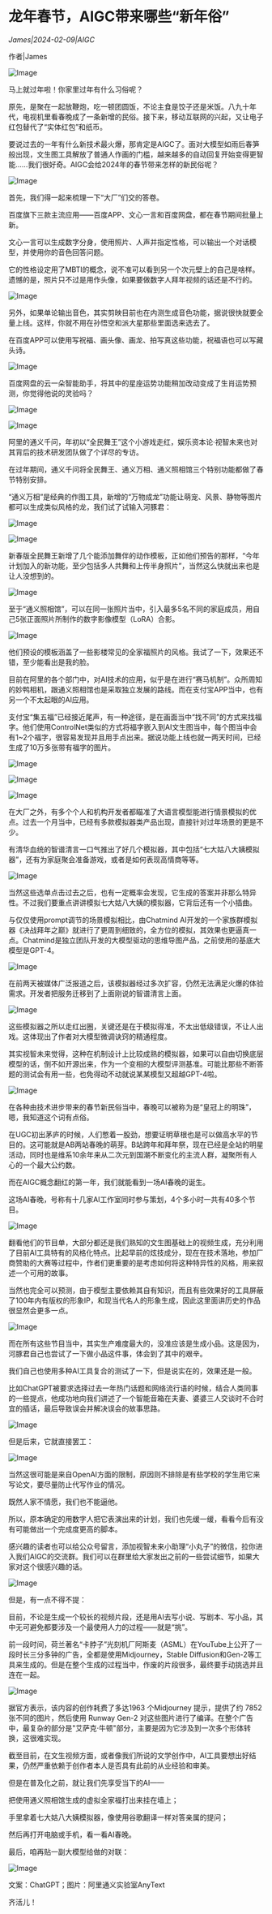 # ​龙年春节，AIGC带来哪些“新年俗”

*James|2024-02-09|AIGC*

作者|James

![Image](https://mmbiz.qpic.cn/sz_mmbiz_jpg/D5Zgib0agBaD4Cc2FI0W9jxbyiaKnibR2dlFN3wtQQiagYgDwDvR7OGISwAYZbOHB0vIicXRibebicQibnwu18nSKyADEg/640?wx_fmt=jpeg&wxfrom=5&wx_lazy=1&wx_co=1)

马上就过年啦！你家里过年有什么习俗呢？

原先，是聚在一起放鞭炮，吃一顿团圆饭，不论主食是饺子还是米饭。八九十年代，电视机里看春晚成了一条新增的民俗。接下来，移动互联网的兴起，又让电子红包替代了“实体红包”和纸币。

要说过去的一年有什么新技术最火爆，那肯定是AIGC了。面对大模型如雨后春笋般出现，文生图工具解放了普通人作画的门槛，越来越多的自动回复开始变得更智能……我们很好奇。AIGC会给2024年的春节带来怎样的新民俗呢？

![Image](https://mmbiz.qpic.cn/sz_mmbiz_png/HKEDX7MqXK1hp6l6qfrVGrEP2bs4Coszy2mBmh2zBSS8RjAl2ueYbH5krpNibFRibvpTHTaNUZNJKjicfRnrTF5OA/640?wx_fmt=png&from=appmsg&wxfrom=5&wx_lazy=1&wx_co=1)

首先，我们得一起来梳理一下“大厂”们交的答卷。

百度旗下三款主流应用——百度APP、文心一言和百度网盘，都在春节期间批量上新。

文心一言可以生成数字分身，使用照片、人声并指定性格，可以输出一个对话模型，并使用你的音色回答问题。

它的性格设定用了MBTI的概念，说不准可以看到另一个次元壁上的自己是啥样。遗憾的是，照片只不过是用作头像，如果要做数字人拜年视频的话还是不行的。

![Image](https://mmbiz.qpic.cn/sz_mmbiz_jpg/D5Zgib0agBaD4Cc2FI0W9jxbyiaKnibR2dlLQV1whKtTjic1RicVzRhu5WS3S0obnKMcfEMsknUSPIROicuEAd5pUcLg/640?wx_fmt=jpeg&wxfrom=5&wx_lazy=1&wx_co=1)

另外，如果单论输出音色，其实剪映目前也在内测生成音色功能，据说很快就要全量上线。这样，你就不用在孙悟空和派大星那些里面选来选去了。

在百度APP可以使用写祝福、画头像、画龙、拍写真这些功能，祝福语也可以写藏头诗。

![Image](https://mmbiz.qpic.cn/sz_mmbiz_jpg/D5Zgib0agBaD4Cc2FI0W9jxbyiaKnibR2dlYzngmkQPm8oU9SVe8ibovavGQrNAVZ6VNfTzjcF3VXA13XZT2lRopYw/640?wx_fmt=jpeg&wxfrom=5&wx_lazy=1&wx_co=1)

百度网盘的云一朵智能助手，将其中的星座运势功能稍加改动变成了生肖运势预测，你觉得他说的灵验吗？

![Image](https://mmbiz.qpic.cn/sz_mmbiz_jpg/D5Zgib0agBaD4Cc2FI0W9jxbyiaKnibR2dlO0X32OdLSFxjUdkiblvmJPv5hspHun7oibfqjJ1K8PBJ9EibzUVyW1iacA/640?wx_fmt=jpeg&wxfrom=5&wx_lazy=1&wx_co=1)

![Image](https://mmbiz.qpic.cn/sz_mmbiz_png/HKEDX7MqXK1hp6l6qfrVGrEP2bs4CosziazuDvHliaR8jLL97sp1CU1Z3On4M6E1fuIO1zHibeqP8g1Bh3ialkShJA/640?wx_fmt=png&from=appmsg&wxfrom=5&wx_lazy=1&wx_co=1)

阿里的通义千问，年初以“全民舞王”这个小游戏走红，娱乐资本论·视智未来也对其背后的技术研发团队做了个详尽的专访。

在过年期间，通义千问将全民舞王、通义万相、通义照相馆三个特别功能都做了春节特别安排。

“通义万相”是经典的作图工具，新增的“万物成龙”功能让萌宠、风景、静物等图片都可以生成类似风格的龙，我们试了试输入河豚君：

![Image](https://mmbiz.qpic.cn/sz_mmbiz_jpg/D5Zgib0agBaD4Cc2FI0W9jxbyiaKnibR2dlqnfGAAdHHa90pPU6xs4EvteH1ibQD6qhXCK2R2l3ib61REicVLDNKeetg/640?wx_fmt=jpeg&wxfrom=5&wx_lazy=1&wx_co=1)

![Image](https://mmbiz.qpic.cn/sz_mmbiz_jpg/D5Zgib0agBaD4Cc2FI0W9jxbyiaKnibR2dldiaDytvtbSPW593ic1jNMr49YB7Xic90icib0D2aYAd7eCZTzU2WRWqu6icg/640?wx_fmt=jpeg&wxfrom=5&wx_lazy=1&wx_co=1)

新春版全民舞王新增了几个能添加舞伴的动作模板，正如他们预告的那样，“今年计划加入的新功能，至少包括多人共舞和上传半身照片”，当然这么快就出来也是让人没想到的。

![Image](https://mmbiz.qpic.cn/sz_mmbiz_jpg/D5Zgib0agBaD4Cc2FI0W9jxbyiaKnibR2dlTyZGUAV7NibXZKhAEebxcM5YZOwtQkly0C4YaS25prkhVxbFTlriceaw/640?wx_fmt=jpeg&wxfrom=5&wx_lazy=1&wx_co=1)

至于“通义照相馆”，可以在同一张照片当中，引入最多5名不同的家庭成员，用自己5张正面照片所制作的数字影像模型（LoRA）合影。

![Image](https://mmbiz.qpic.cn/sz_mmbiz_jpg/D5Zgib0agBaD4Cc2FI0W9jxbyiaKnibR2dl3eA39NPhxzKfIPoO3kd0ib88GHDN6Pl3DyibamPtEErJ4E0CjkXk5kXA/640?wx_fmt=jpeg&wxfrom=5&wx_lazy=1&wx_co=1)

他们预设的模板涵盖了一些影楼常见的全家福照片的风格。我试了一下，效果还不错，至少能看出是我的脸。

目前在阿里的各个部门中，对AI技术的应用，似乎是在进行“赛马机制”。众所周知的妙鸭相机，跟通义照相馆也是采取独立发展的路线。而在支付宝APP当中，也有另一个不太起眼的AI应用。

支付宝“集五福”已经接近尾声，有一种途径，是在画面当中“找不同”的方式来找福字。他们使用ControlNet类似的方式将福字嵌入到AI文生图当中，每个图当中会有1~2个福字，很容易发现并且用手点出来。据说功能上线也就一两天时间，已经生成了10万多张带有福字的图片。

![Image](https://mmbiz.qpic.cn/sz_mmbiz_png/D5Zgib0agBaD4Cc2FI0W9jxbyiaKnibR2dlxZkxWayJyJMwIrRCfkl2WusXZHQt3KTvE8ZaK9wpWGbHiaKnwAibicrbw/640?wx_fmt=png&wxfrom=5&wx_lazy=1&wx_co=1)

![Image](https://mmbiz.qpic.cn/sz_mmbiz_jpg/D5Zgib0agBaD4Cc2FI0W9jxbyiaKnibR2dlnZmIDpqewiaMHKpZuMicqencKsNfd8ne3iblR4v382pUt6OnkNqMldbDg/640?wx_fmt=jpeg&wxfrom=5&wx_lazy=1&wx_co=1)

![Image](https://mmbiz.qpic.cn/sz_mmbiz_png/HKEDX7MqXK1hp6l6qfrVGrEP2bs4CoszS7sKJkZXKJAHBtU7gVmgpwJKRKBIgRdwIDURRhBP4iaOdHkApBX6c8Q/640?wx_fmt=png&from=appmsg&wxfrom=5&wx_lazy=1&wx_co=1)

在大厂之外，有多个个人和机构开发者都瞄准了大语言模型能进行情景模拟的优点。过去一个月当中，已经有多款模拟器类产品出现，直接针对过年场景的更是不少。

有清华血统的智谱清言一口气推出了好几个模拟器，其中包括“七大姑八大姨模拟器”，还有为家庭聚会准备游戏，或者是如何表现高情商等等。

![Image](https://mmbiz.qpic.cn/sz_mmbiz_png/D5Zgib0agBaD4Cc2FI0W9jxbyiaKnibR2dl2S34cQ7mHX8qXIMNELJSrGHT0gjHTcoRKvpQHmsjA7P6eDN0h2q3fg/640?wx_fmt=png&wxfrom=5&wx_lazy=1&wx_co=1)

当然这些选单点击过去之后，也有一定概率会发现，它生成的答案并非那么特异性。不过我们要重点讲讲模拟七大姑八大姨的模拟器，它背后还有一个小插曲。

与仅仅使用prompt调节的场景模拟相比，由Chatmind AI开发的一个家族群模拟器《决战拜年之巅》就进行了更周到细致的，全方位的模拟，其效果也更逼真一点。Chatmind是独立团队开发的大模型驱动的思维导图产品，之前使用的基底大模型是GPT-4。

![Image](https://mmbiz.qpic.cn/sz_mmbiz_jpg/D5Zgib0agBaD4Cc2FI0W9jxbyiaKnibR2dlLhau8wwGxeBggDVvdlF3zw9Okz8eF5GUs8nfhV3XSHRoY9cibWc3TGw/640?wx_fmt=jpeg&wxfrom=5&wx_lazy=1&wx_co=1)

在前两天被媒体广泛报道之后，该模拟器经过多次扩容，仍然无法满足火爆的体验需求。开发者把服务迁移到了上面刚说的智谱清言上面。

![Image](https://mmbiz.qpic.cn/sz_mmbiz_png/D5Zgib0agBaD4Cc2FI0W9jxbyiaKnibR2dl8GiaKtz43sCsEyz9gZh924ERB2bDeTlpPgoUGvibtkmQxnz4ia0fQpkIQ/640?wx_fmt=png&wxfrom=5&wx_lazy=1&wx_co=1)

这些模拟器之所以走红出圈，关键还是在于模拟得准，不太出低级错误，不让人出戏。这体现出了作者对大模型微调诀窍的精通程度。

其实视智未来觉得，这种在机制设计上比较成熟的模拟器，如果可以自由切换底层模型的话，倒不如开源出来，作为一个变相的大模型评测基准。可能比那些不断答题的测试会有用一些，也免得动不动就说某某模型又超越GPT-4啦。

![Image](https://mmbiz.qpic.cn/sz_mmbiz_png/HKEDX7MqXK1hp6l6qfrVGrEP2bs4CoszGaYGHVticCDLXqEmSnC4icPECr3bZibhpXCBvcGjn1xHxR0Vu8c93BSlA/640?wx_fmt=png&from=appmsg&wxfrom=5&wx_lazy=1&wx_co=1)

在各种由技术进步带来的春节新民俗当中，春晚可以被称为是“皇冠上的明珠”，嗯，我知道这个词有点俗。

在UGC初出茅庐的时候，人们憋着一股劲，想要证明草根也是可以做高水平的节目的。这可能就是AB两站春晚的萌芽。B站跨年和拜年祭，现在已经是全站的明星活动，同时也是维系10余年来从二次元到国潮不断变化的主流人群，凝聚所有人心的一个最大公约数。

而在AIGC概念翻红的第一年，我们就能看到一场AI春晚的诞生。

这场AI春晚，号称有十几家AI工作室同时参与策划，4个多小时一共有40多个节目。

![Image](https://mmbiz.qpic.cn/sz_mmbiz_png/D5Zgib0agBaD4Cc2FI0W9jxbyiaKnibR2dlibU0CiaKmDvWHomP0cpV7hialHqoFloJicknUavJ71uPgb88qlb0jyWOWw/640?wx_fmt=png&wxfrom=5&wx_lazy=1&wx_co=1)

翻看他们的节目单，大部分都还是我们熟知的文生图基础上的视频生成，充分利用了目前AI工具特有的风格化特点。比起早前的炫技成分，现在在技术落地，参加厂商赞助的大赛等过程中，作者们更重要的是考虑如何将这种特异性的风格，用来叙述一个可用的故事。

当然也完全可以预测，由于模型主要依赖其自有知识，而且有些效果好的工具屏蔽了100年内有版权的形象IP，和现当代名人的形象生成，因此这里面讲历史的作品很显然会更多一点。

![Image](https://mmbiz.qpic.cn/sz_mmbiz_png/D5Zgib0agBaD4Cc2FI0W9jxbyiaKnibR2dlbCFO78r44xon3iaiaPfhTia33ic4MS1cN8JAQUFoFBduicwAicCG2ibYTusibw/640?wx_fmt=png&wxfrom=5&wx_lazy=1&wx_co=1)

而在所有这些节目当中，其实生产难度最大的，没准应该是生成小品。这是因为，河豚君自己也尝试了一下做小品这件事，体会到了其中的艰辛。

我们自己也使用多种AI工具复合的测试了一下，但是说实在的，效果还是一般。

比如ChatGPT被要求选择过去一年热门话题和网络流行语的时候，结合人类同事的一些提点，他成功地向我们讲述了一个智能音箱在夫妻、婆婆三人交谈时不合时宜的插话，最后导致误会并解决误会的故事思路。

![Image](https://mmbiz.qpic.cn/sz_mmbiz_png/D5Zgib0agBaD4Cc2FI0W9jxbyiaKnibR2dle3QibIiaJtdYWptEQxLOjAo0fIN2iaPnvKmnxcyhvWpjoiay39ndFI7HKg/640?wx_fmt=png&wxfrom=5&wx_lazy=1&wx_co=1)

但是后来，它就直接罢工：

![Image](https://mmbiz.qpic.cn/sz_mmbiz_png/D5Zgib0agBaD4Cc2FI0W9jxbyiaKnibR2dl8H0ib8J7f8csFpKCplvp2bH5Ethcq90Gbn3Rh5g6SaEVu9gYLDRjh2g/640?wx_fmt=png&wxfrom=5&wx_lazy=1&wx_co=1)

当然这很可能是来自OpenAI方面的限制，原因则不排除是有些学校的学生用它来写论文，要尽量防止代写作业的情况。

既然人家不情愿，我们也不能逼他。

所以，原本确定的用数字人把它表演出来的计划，我们也先缓一缓，看看今后有没有可能做出一个完成度更高的脚本。

感兴趣的读者也可以给公众号留言，添加视智未来小助理“小丸子”的微信，拉你进入我们AIGC的交流群。我们可以在群里给大家发出之前的一些尝试细节，如果大家对这个很感兴趣的话。

![Image](https://mmbiz.qpic.cn/sz_mmbiz_jpg/HKEDX7MqXK1hp6l6qfrVGrEP2bs4CoszwJ7hrm4icEibOyUcJWicHRjFZhWE8av0DJbOsHUxKxXZAVweSkXCvJ2WA/640?wx_fmt=jpeg&from=appmsg&wxfrom=5&wx_lazy=1&wx_co=1)

但是，有一点不得不提：

目前，不论是生成一个较长的视频片段，还是用AI去写小说、写剧本、写小品，其中无可避免都要涉及一个最使用人力的过程——就是“挑”。

前一段时间，荷兰著名“卡脖子”光刻机厂阿斯麦（ASML）在YouTube上公开了一段时长三分多钟的广告，全都是使用Midjourney，Stable Diffusion和Gen-2等工具来生成的。但是在整个生成的过程当中，作废的片段很多，最终要手动挑选并且连在一起。

![Image](https://mmbiz.qpic.cn/sz_mmbiz_png/D5Zgib0agBaD4Cc2FI0W9jxbyiaKnibR2dl5yEzicX1BVqsnPt9rRk4UOT1iazu0p4TWzqWUIBZmDVx1hoe2F7LQYzQ/640?wx_fmt=png&wxfrom=5&wx_lazy=1&wx_co=1)

据官方表示，该内容的创作耗费了多达1963 个Midjourney 提示，提供了约 7852 张不同的图片，然后使用 Runway Gen-2 对这些图片进行了编译。在整个广告中，最复杂的部分是"艾萨克·牛顿"部分，主要是因为它涉及到一次多个形体转换，这很难实现。

截至目前，在文生视频方面，或者像我们所说的文学创作中，AI工具要想出好结果，仍然严重依赖于创作者本人是否具有此前的从业经验和审美。

但是在普及化之前，就让我们先享受当下的AI——

把使用通义照相馆生成的虚拟全家福打出来挂在墙上；

手里拿着七大姑八大姨模拟器，像使用谷歌翻译一样对答亲属的提问；

然后再打开电脑或手机，看一看AI春晚。

最后，咱再贴一副大模型给做的对联：

![Image](https://mmbiz.qpic.cn/sz_mmbiz_png/D5Zgib0agBaD4Cc2FI0W9jxbyiaKnibR2dlBKuo3FaCamictf9IIOp05pWEeTTC83me6WQC6R02CCGu2WPTkhibyUiaA/640?wx_fmt=png&from=appmsg&wxfrom=5&wx_lazy=1&wx_co=1)

文案：ChatGPT；图片：阿里通义实验室AnyText

齐活儿！

